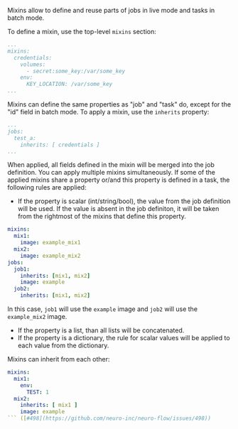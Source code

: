 Mixins allow to define and reuse parts of jobs in live mode and tasks in batch mode. 

To define a mixin, use the top-level `mixins` section:

```yaml
...
mixins:
  credentials:
    volumes:
      - secret:some_key:/var/some_key
    env:
      KEY_LOCATION: /var/some_key
...
```

Mixins can define the same properties as "job" and "task" do, except for the "id" field in batch mode. To apply a mixin, use the `inherits` property:

```yaml
...
jobs:
  test_a:
    inherits: [ credentials ]
...
```

When applied, all fields defined in the mixin will be merged into the job definition. You can apply multiple mixins simultaneously. If some of the applied mixins share a property or/and this property is defined in a task, the following rules are applied:

* If the property is scalar (int/string/bool), the value from the job definition will be used. If the value is absent in the job definiton, it will be taken from the rightmost of the mixins that define this property.

```yaml
mixins:
  mix1:
    image: example_mix1
  mix2:
    image: example_mix2
jobs:
  job1:
    inherits: [mix1, mix2]
    image: example
  job2:
    inherits: [mix1, mix2]
```

In this case, `job1` will use the `example` image and `job2` will use the `example_mix2` image.

* If the property is a list, than all lists will be concatenated.
* If the property is a dictionary, the rule for scalar values will be applied to each value from the dictionary.

Mixins can inherit from each other:

```yaml
mixins:
  mix1:
    env:
      TEST: 1
  mix2:
    inherits: [ mix1 ]
    image: example
``` ([#498](https://github.com/neuro-inc/neuro-flow/issues/498))
```